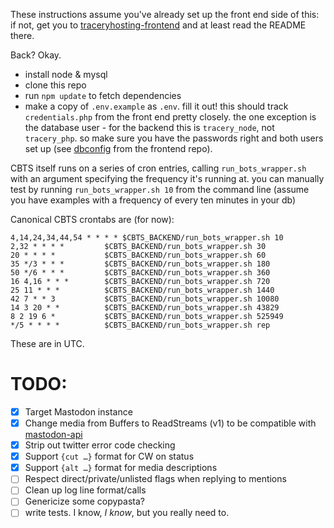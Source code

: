 These instructions assume you've already set up the front end side of this: if not, get you to [traceryhosting-frontend](https://github.com/BooDoo/traceryhosting-frontend) and at least read the README there.

Back? Okay.

- install node & mysql
- clone this repo
- run `npm update` to fetch dependencies
- make a copy of `.env.example` as `.env`. fill it out! this should track `credentials.php` from the front end pretty closely. the one exception is the database user - for the backend this is `tracery_node`, not `tracery_php`. so make sure you have the passwords right and both users set up (see [dbconfig](https://github.com/BooDoo/traceryhosting-frontend/blob/master/dbconfig) from the frontend repo).


CBTS itself runs on a series of cron entries, calling `run_bots_wrapper.sh` with an argument specifying the frequency it's running at. you can manually test by running `run_bots_wrapper.sh 10` from the command line (assume you have examples with a frequency of every ten minutes in your db)

Canonical CBTS crontabs are (for now):

```
4,14,24,34,44,54 * * * * $CBTS_BACKEND/run_bots_wrapper.sh 10
2,32 * * * *    	 $CBTS_BACKEND/run_bots_wrapper.sh 30
20 * * * *      	 $CBTS_BACKEND/run_bots_wrapper.sh 60
35 */3 * * *    	 $CBTS_BACKEND/run_bots_wrapper.sh 180
50 */6 * * *    	 $CBTS_BACKEND/run_bots_wrapper.sh 360
16 4,16 * * *   	 $CBTS_BACKEND/run_bots_wrapper.sh 720
25 11 * * *     	 $CBTS_BACKEND/run_bots_wrapper.sh 1440
42 7 * * 3      	 $CBTS_BACKEND/run_bots_wrapper.sh 10080
14 3 20 * *     	 $CBTS_BACKEND/run_bots_wrapper.sh 43829
8 2 19 6 *      	 $CBTS_BACKEND/run_bots_wrapper.sh 525949
*/5 * * * *     	 $CBTS_BACKEND/run_bots_wrapper.sh rep
```

These are in UTC.


# TODO:
  - [X] Target Mastodon instance
  - [X] Change media from Buffers to ReadStreams (v1) to be compatible with [mastodon-api](https://github.com/vanita5/mastodon-api)
  - [X] Strip out twitter error code checking
  - [X] Support `{cut …}` format for CW on status
  - [X] Support `{alt …}` format for media descriptions
  - [ ] Respect direct/private/unlisted flags when replying to mentions
  - [ ] Clean up log line format/calls
  - [ ] Genericize some copypasta?
  - [ ] write tests. I know, *I know*, but you really need to.
